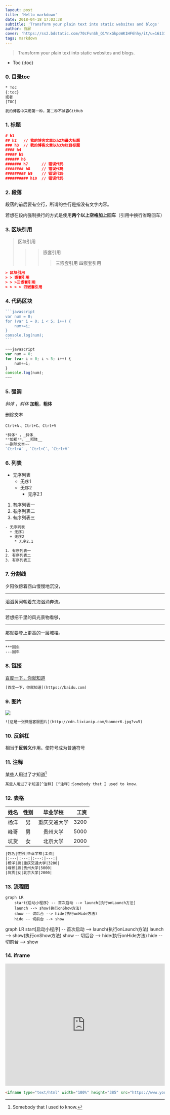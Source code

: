 ```yaml
---
layout: post
title: 'Hello markdown'
date: 2018-04-18 17:03:38
subtitle: 'Transform your plain text into static websites and blogs'
author: 白屏
cover: 'https://ss2.bdstatic.com/70cFvnSh_Q1YnxGkpoWK1HF6hhy/it/u=1613194509,3683268681&fm=26&gp=0.jpg'
tags: markdown
---
```


> Transform your plain text into static websites and blogs.

* Toc
{:toc}
### 0. 目录toc

```html
* Toc
{:toc}
或者
[TOC]

我的博客中采用第一种，第二种不兼容GitHub
```



### 1. 标题

```json
# h1
## h2  	// 我的博客文章以h2为最大标题
### h3 	// 我的博客文章以h3为栏目标题
#### h4
##### h5
###### h6
####### h7      // 错误代码
######## h8     // 错误代码
######### h9    // 错误代码
########## h10  // 错误代码
```



### 2. 段落

段落的前后要有空行，所谓的空行是指没有文字内容。  

若想在段内强制换行的方式是使用**两个以上空格加上回车**（引用中换行省略回车）



### 3. 区块引用

> 区块引用 
>
> > > 嵌套引用
> > >
> > > > 三嵌套引用 
> > > >  四嵌套引用

```json
> 区块引用
> > 嵌套引用
> > >三嵌套引用
> > > > 四嵌套引用
```



### 4. 代码区块

```js
​```javascript
var num = 0;
for (var i = 0; i < 5; i++) {
    num+=i;
}
console.log(num);
​```

~~~javascript
var num = 0;
for (var i = 0; i < 5; i++) {
    num+=i;
}
console.log(num);
~~~
```



### 5. 强调
*斜体* ，_斜体_
**加粗**，__粗体__

~~删除文本~~ 

`Ctrl+A` 、`Ctrl+C`、`Ctrl+V`

```js
*斜体* ，_斜体_
**加粗**，__粗体__
~~删除文本~~ 
`Ctrl+A` 、`Ctrl+C`、`Ctrl+V`
```

### 6. 列表

- 无序列表
  + 无序1
  + 无序2
    * 无序2.1

1. 有序列表一
2. 有序列表二
3. 有序列表三

```html
- 无序列表
  + 无序1
  + 无序2
    * 无序2.1

1. 有序列表一
2. 有序列表二
3. 有序列表三
```



### 7. 分割线

夕阳依傍着西山慢慢地沉没，

---

滔滔黄河朝着东海汹涌奔流。

***

若想把千里的风光景物看够，

---

 那就要登上更高的一层城楼。

***

```html
***回车
---回车
```



### 8. 链接

[百度一下，你就知道](https://baidu.com)

```html
[百度一下，你就知道](https://baidu.com)
```



### 9. 图片

![](http://cdn.lixianip.com/banner6.jpg?v=5)

```html
![这是一张微信客服图片](http://cdn.lixianip.com/banner6.jpg?v=5)
```



### 10. 反斜杠

相当于**反转义**作用。使符号成为普通符号



### 11. 注释

某些人用过了才知道[^注释]

[^注释]: Somebody that I used to know.

~~~html
某些人用过了才知道[^注释] [^注释]:Somebody that I used to know.	
~~~



### 12. 表格

| 姓名 | 性别 |   毕业学校   | 工资 |
| :--- | :--: | :----------: | ---: |
| 杨洋 |  男  | 重庆交通大学 | 3200 |
| 峰哥 |  男  |   贵州大学   | 5000 |
| 坑货 |  女  |   北京大学   | 2000 |

```html
|姓名|性别|毕业学校|工资|
|:---|:---:|:---:|---:|
|杨洋|男|重庆交通大学|3200|
|峰哥|男|贵州大学|5000|
|坑货|女|北京大学|2000|
```



### 13. 流程图

```mermaid
graph LR
    start{启动小程序} -- 首次启动 --> launch[执行onLaunch方法]
    launch --> show(执行onShow方法)
    show -- 切后台 --> hide(执行onHide方法)
    hide -- 切前台 --> show	
```

<div class='mermaid'>
graph LR
start[启动小程序] -- 首次启动 --> launch(执行onLaunch方法)
launch --> show(执行onShow方法)
show -- 切后台 --> hide(执行onHide方法)
hide -- 切前台 --> show
</div>



### 14.  iframe

<iframe type="text/html" width="100%" height="385" src="https://www.youtube.com/embed/gfmjMWjn-Xg" frameborder="0"></iframe>

```html
<iframe type="text/html" width="100%" height="385" src="https://www.youtube.com/embed/gfmjMWjn-Xg" frameborder="0"></iframe>
```

